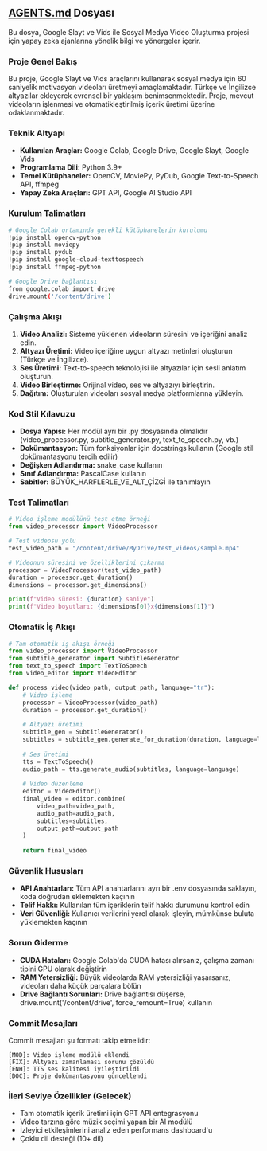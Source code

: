 ## [AGENTS.md](http://AGENTS.md) Dosyası

Bu dosya, Google Slayt ve Vids ile Sosyal Medya Video Oluşturma projesi için yapay zeka ajanlarına yönelik bilgi ve yönergeler içerir.

### Proje Genel Bakış

Bu proje, Google Slayt ve Vids araçlarını kullanarak sosyal medya için 60 saniyelik motivasyon videoları üretmeyi amaçlamaktadır. Türkçe ve İngilizce altyazılar ekleyerek evrensel bir yaklaşım benimsenmektedir. Proje, mevcut videoların işlenmesi ve otomatikleştirilmiş içerik üretimi üzerine odaklanmaktadır.

### Teknik Altyapı

- **Kullanılan Araçlar:** Google Colab, Google Drive, Google Slayt, Google Vids
- **Programlama Dili:** Python 3.9+
- **Temel Kütüphaneler:** OpenCV, MoviePy, PyDub, Google Text-to-Speech API, ffmpeg
- **Yapay Zeka Araçları:** GPT API, Google AI Studio API

### Kurulum Talimatları

```bash
# Google Colab ortamında gerekli kütüphanelerin kurulumu
!pip install opencv-python
!pip install moviepy
!pip install pydub
!pip install google-cloud-texttospeech
!pip install ffmpeg-python

# Google Drive bağlantısı
from google.colab import drive
drive.mount('/content/drive')

```

### Çalışma Akışı

1. **Video Analizi:** Sisteme yüklenen videoların süresini ve içeriğini analiz edin.
2. **Altyazı Üretimi:** Video içeriğine uygun altyazı metinleri oluşturun (Türkçe ve İngilizce).
3. **Ses Üretimi:** Text-to-speech teknolojisi ile altyazılar için sesli anlatım oluşturun.
4. **Video Birleştirme:** Orijinal video, ses ve altyazıyı birleştirin.
5. **Dağıtım:** Oluşturulan videoları sosyal medya platformlarına yükleyin.

### Kod Stil Kılavuzu

- **Dosya Yapısı:** Her modül ayrı bir .py dosyasında olmalıdır (video_processor.py, subtitle_generator.py, text_to_speech.py, vb.)
- **Dokümantasyon:** Tüm fonksiyonlar için docstrings kullanın (Google stil dokümantasyonu tercih edilir)
- **Değişken Adlandırma:** snake_case kullanın
- **Sınıf Adlandırma:** PascalCase kullanın
- **Sabitler:** BÜYÜK_HARFLERLE_VE_ALT_ÇİZGİ ile tanımlayın

### Test Talimatları

```python
# Video işleme modülünü test etme örneği
from video_processor import VideoProcessor

# Test videosu yolu
test_video_path = "/content/drive/MyDrive/test_videos/sample.mp4"

# Videonun süresini ve özelliklerini çıkarma
processor = VideoProcessor(test_video_path)
duration = processor.get_duration()
dimensions = processor.get_dimensions()

print(f"Video süresi: {duration} saniye")
print(f"Video boyutları: {dimensions[0]}x{dimensions[1]}")

```

### Otomatik İş Akışı

```python
# Tam otomatik iş akışı örneği
from video_processor import VideoProcessor
from subtitle_generator import SubtitleGenerator
from text_to_speech import TextToSpeech
from video_editor import VideoEditor

def process_video(video_path, output_path, language="tr"):
    # Video işleme
    processor = VideoProcessor(video_path)
    duration = processor.get_duration()
    
    # Altyazı üretimi
    subtitle_gen = SubtitleGenerator()
    subtitles = subtitle_gen.generate_for_duration(duration, language=language)
    
    # Ses üretimi
    tts = TextToSpeech()
    audio_path = tts.generate_audio(subtitles, language=language)
    
    # Video düzenleme
    editor = VideoEditor()
    final_video = editor.combine(
        video_path=video_path,
        audio_path=audio_path,
        subtitles=subtitles,
        output_path=output_path
    )
    
    return final_video

```

### Güvenlik Hususları

- **API Anahtarları:** Tüm API anahtarlarını ayrı bir .env dosyasında saklayın, koda doğrudan eklemekten kaçının
- **Telif Hakkı:** Kullanılan tüm içeriklerin telif hakkı durumunu kontrol edin
- **Veri Güvenliği:** Kullanıcı verilerini yerel olarak işleyin, mümkünse buluta yüklemekten kaçının

### Sorun Giderme

- **CUDA Hataları:** Google Colab'da CUDA hatası alırsanız, çalışma zamanı tipini GPU olarak değiştirin
- **RAM Yetersizliği:** Büyük videolarda RAM yetersizliği yaşarsanız, videoları daha küçük parçalara bölün
- **Drive Bağlantı Sorunları:** Drive bağlantısı düşerse, drive.mount('/content/drive', force_remount=True) kullanın

### Commit Mesajları

Commit mesajları şu formatı takip etmelidir:

```
[MOD]: Video işleme modülü eklendi
[FIX]: Altyazı zamanlaması sorunu çözüldü
[ENH]: TTS ses kalitesi iyileştirildi
[DOC]: Proje dokümantasyonu güncellendi

```

### İleri Seviye Özellikler (Gelecek)

- Tam otomatik içerik üretimi için GPT API entegrasyonu
- Video tarzına göre müzik seçimi yapan bir AI modülü
- İzleyici etkileşimlerini analiz eden performans dashboard'u
- Çoklu dil desteği (10+ dil)
